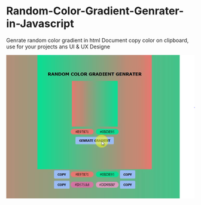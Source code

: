 # Random-Color-Gradient-Genrater-in-Javascript
Genrate random color gradient in html Document copy color on clipboard, use for your projects ans UI &amp; UX Designe


![](Capture.PNG)

